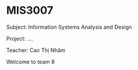 # MIS3007
Subject: Information Systems Analysis and Design

Project: ....

Teacher: Cao Thị Nhâm

Welcome to team 8
